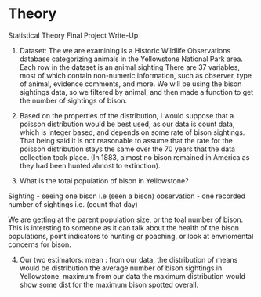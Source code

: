 # Theory
Statistical Theory Final Project Write-Up

1. Dataset: The we are examining is a Historic Wildlife Observations database categorizing animals in the Yellowstone National Park area. Each row in the dataset is an animal sighting There are 37 variables, most of which contain non-numeric information, such as observer, type of animal, evidence comments, and more. We will be using the bison sightings data, so we filtered by animal, and then made a function to get the number of sightings of bison. 

2. Based on the properties of the distribution, I would suppose that a poisson distribution would be best used, as our data is count data, which is integer based, and depends on some rate of bison sightings. That being said it is not reasonable to assume that the rate for the poisson distribution stays the same over the 70 years that the data collection took place. (In 1883, almost no bison remained in America as they had been hunted almost to extinction).

3. What is the total population of bison in Yellowstone?

  Sighting - seeing one bison i.e (seen a bison)
  observation - one recorded number of sightings i.e. (count that day)

We are getting at the parent population size, or the toal number of bison.
This is intersting to someone as it can talk about the health of the bison populations, point indicators to hunting or poaching, or look at envriomental concerns for bison. 

4. Our two estimators:
mean : from our data, the distribution of means would be distribution the average number of bison sightings in Yellowstone. 
maximum from our data the maximum distribution would show some dist for the maximum bison spotted overall. 
